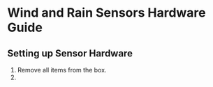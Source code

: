 # Wind and Rain Sensors Hardware Guide
## Setting up Sensor Hardware
1. Remove all items from the box.
2. 